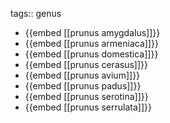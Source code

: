 tags:: genus

- {{embed [[prunus amygdalus]]}}
- {{embed [[prunus armeniaca]]}}
- {{embed [[prunus domestica]]}}
- {{embed [[prunus cerasus]]}}
- {{embed [[prunus avium]]}}
- {{embed [[prunus padus]]}}
- {{embed [[prunus serotina]]}}
- {{embed [[prunus serrulata]]}}